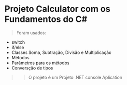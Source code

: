 # Projeto Calculator com os Fundamentos do C#

> Foram usados:
- switch
- if/else
- Classes Soma, Subtração, Divisão e Multiplicação
- Métodos
- Parâmetros para os métodos
- Conversção de tipos

>> O projeto é um Projeto .NET console Aplication